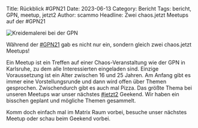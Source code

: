 Title: Rückblick #GPN21
Date: 2023-06-13
Category: Bericht
Tags: bericht, GPN, meetup, jetzt2
Author: scammo
Headline: Zwei chaos.jetzt Meetups auf der #GPN21 <!-- Knackiges preview für mastodon -->

![Kreidemalerei bei der GPN]({static}/images/kreidemalerei-gpn21/kreidemahlerei-gpn21-1920.jpg)

Während der [#GPN21](https://entropia.de/GPN21) gab es nicht nur ein, sondern gleich zwei chaos.jetzt Meetups! 

Ein Meetup ist ein Treffen auf einer Chaos-Veranstaltung wie der GPN in Karlsruhe, zu dem alle Interessierten eingeladen sind. Einzige Voraussetzung ist ein Alter zwischen 16 und 25 Jahren. Am Anfang gibt es immer eine Vorstellungsrunde und dann wird offen über Themen gesprochen. Zwischendurch gibt es auch mal Pizza. Das größte Thema bei unseren Meetups war unser nächstes [#jetzt2] Geekend. Wir haben ein bisschen geplant und mögliche Themen gesammelt.

Komm doch einfach mal im Matrix Raum vorbei, besuche unser nächstes Meetup oder schau beim Geekend vorbei.

[Matrix Raum]: https://matrix.to/#/#allgemein:chaos.jetzt
[Mastodon]: https://chaos.social/@jetzt
[#jetzt2]: {filename}./jetzt2-tickets-verfuegbar.md
